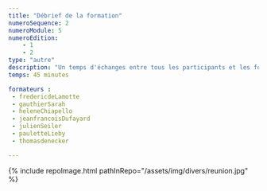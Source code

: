 ```yaml
---
title: "Débrief de la formation"
numeroSequence: 2
numeroModule: 5
numeroEdition:
    - 1
    - 2
type: "autre"
description: "Un temps d'échanges entre tous les participants et les formateurs"
temps: 45 minutes

formateurs : 
 - fredericdeLamotte
 - gauthierSarah
 - heleneChiapello
 - jeanfrancoisDufayard
 - julienSeiler
 - pauletteLieby
 - thomasdenecker

---
```


{% include repoImage.html pathInRepo="/assets/img/divers/reunion.jpg" %}

